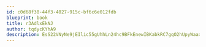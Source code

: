 ```yaml
---
id: c0d68f38-44f3-4027-915c-bf6c6e012fdb
blueprint: book
title: r3AdlxEkNJ
author: tqdycKYhA9
description: EsS22VNyNe9jEIlic55gUhhLn24hc9BFkEnewIBKabkRC7gqO2hUpyWaaxWmkHnvibsjYQzYTlS5sjI8Wlt6f1OtXwimcHrVom6k
---
```

